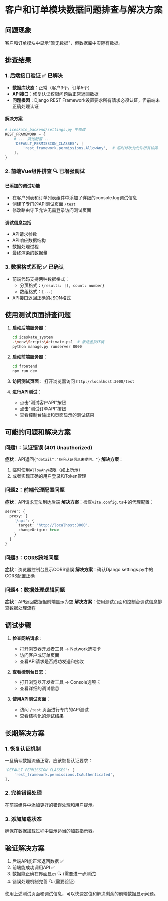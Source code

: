 # 客户和订单模块数据问题排查与解决方案

## 问题现象
客户和订单模块中显示"暂无数据"，但数据库中实际有数据。

## 排查结果

### 1. 后端接口验证 ✅ 已解决
- **数据库状态**：正常（客户3个，订单5个）
- **API接口**：修复认证权限问题后正常返回数据
- **问题根因**：Django REST Framework设置要求所有请求必须认证，但前端未正确处理认证

#### 解决方案
```python
# iceskate_backend/settings.py 中修改
REST_FRAMEWORK = {
    # ... 其他配置 ...
    'DEFAULT_PERMISSION_CLASSES': [
        'rest_framework.permissions.AllowAny',  # 临时修改为允许所有访问
    ],
}
```

### 2. 前端Vue组件排查 🔍 已增强调试

#### 已添加的调试功能
- 在客户列表和订单列表组件中添加了详细的console.log调试信息
- 创建了专门的API测试页面 `/test`
- 修改路由守卫允许无需登录访问测试页面

#### 调试信息包括
- API请求参数
- API响应数据结构
- 数据处理过程
- 最终渲染的数据量

### 3. 数据格式匹配 ✅ 已确认
- 前端代码支持两种数据格式：
  - 分页格式：`{results: [], count: number}`
  - 数组格式：`[...]`
- API接口返回正确的JSON格式

## 使用测试页面排查问题

1. **启动后端服务器**：
   ```bash
   cd iceskate_system
   .\venv\Scripts\Activate.ps1  # 激活虚拟环境
   python manage.py runserver 8000
   ```

2. **启动前端服务器**：
   ```bash
   cd frontend
   npm run dev
   ```

3. **访问测试页面**：
   打开浏览器访问 `http://localhost:3000/test`

4. **进行API测试**：
   - 点击"测试客户API"按钮
   - 点击"测试订单API"按钮
   - 查看控制台输出和页面显示的测试结果

## 可能的问题和解决方案

### 问题1：认证错误 (401 Unauthorized)
**症状**：API返回`{"detail":"身份认证信息未提供。"}`
**解决方案**：
1. 临时使用`AllowAny`权限（如上所示）
2. 或者实现正确的用户登录和Token管理

### 问题2：前端代理配置问题
**症状**：API请求无法到达后端
**解决方案**：检查`vite.config.ts`中的代理配置：
```typescript
server: {
  proxy: {
    '/api': {
      target: 'http://localhost:8000',
      changeOrigin: true
    }
  }
}
```

### 问题3：CORS跨域问题
**症状**：浏览器控制台显示CORS错误
**解决方案**：确认Django settings.py中的CORS配置正确

### 问题4：数据处理逻辑问题
**症状**：API返回数据但前端显示为空
**解决方案**：使用测试页面和控制台调试信息排查数据处理流程

## 调试步骤

1. **检查网络请求**：
   - 打开浏览器开发者工具 → Network选项卡
   - 访问客户或订单页面
   - 查看API请求是否成功发送和接收

2. **查看控制台日志**：
   - 打开浏览器开发者工具 → Console选项卡
   - 查看详细的调试信息

3. **使用API测试页面**：
   - 访问 `/test` 页面进行专门的API测试
   - 查看结构化的测试结果

## 长期解决方案

### 1. 恢复认证机制
一旦确认数据流通正常，应该恢复认证要求：
```python
'DEFAULT_PERMISSION_CLASSES': [
    'rest_framework.permissions.IsAuthenticated',
],
```

### 2. 完善错误处理
在前端组件中添加更好的错误处理和用户提示。

### 3. 添加加载状态
确保在数据加载过程中显示适当的加载指示器。

## 验证解决方案

1. 后端API能正常返回数据 ✅
2. 前端能成功调用API ✅  
3. 数据能正确在界面显示 🔍 (需要进一步测试)
4. 错误处理机制完善 🔍 (需要验证)

使用上述测试页面和调试信息，可以快速定位和解决剩余的前端数据显示问题。 
